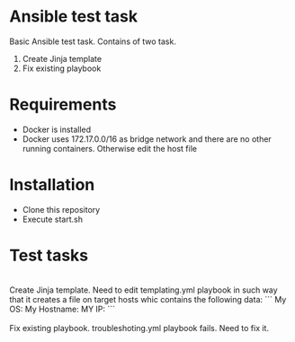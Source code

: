 # **Ansible test task**
Basic Ansible test task. Contains of two task.
1. Create Jinja template
2. Fix existing playbook

# Requirements

- Docker is installed
- Docker uses 172.17.0.0/16 as bridge network and there are no other running containers. Otherwise edit the host file

# Installation
- Clone this repository
- Execute start.sh

# Test tasks
<br>
Create Jinja template.
Need to edit  templating.yml playbook in such way that it creates a file on target hosts whic contains the following data:
```
My OS: <OS_NAME>
My Hostname: <HOST_HOSTNAME>
MY IP: <eth0_IP>
```
</br>

<br>
Fix existing playbook.
troubleshoting.yml playbook fails. Need to fix it.
</br>